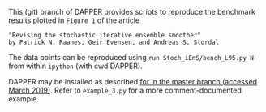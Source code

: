 This (git) branch of DAPPER provides scripts to reproduce the benchmark results plotted in `Figure 1` of the article


    "Revising the stochastic iterative ensemble smoother"
    by Patrick N. Raanes, Geir Evensen, and Andreas S. Stordal


The data points can be reproduced using
`run Stoch_iEnS/bench_L95.py N`
from within `ipython` (with cwd DAPPER).

DAPPER may be installed as described [for in the master branch (accessed March 2019)](https://github.com/nansencenter/DAPPER#installation). Refer to `example_3.py` for a more comment-documented example.
